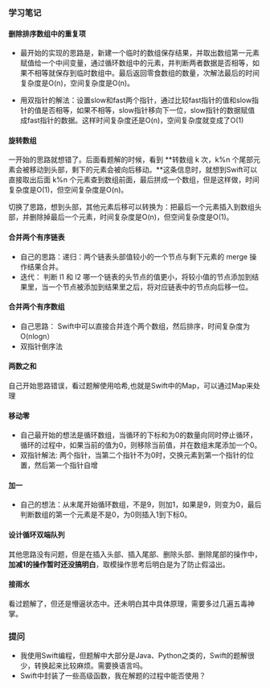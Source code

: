 ### 学习笔记

#### 删除排序数组中的重复项
- 最开始的实现的思路是，新建一个临时的数组保存结果，并取出数组第一元素赋值给一个中间变量，通过循环数组中的元素，并判断两者数据是否相等，如果不相等就保存到临时数组中。最后返回零食数组的数量，次解法最后的时间复杂度是O(n)，空间复杂度是O(n)。

- 用双指针的解法：设置slow和fast两个指针，通过比较fast指针的值和slow指针的值是否相等，如果不相等，slow指针移向下一位，slow指针的数据赋值成fast指针的数据。这样时间复杂度还是O(n)，空间复杂度就变成了O(1)

#### 旋转数组
一开始的思路就想错了。后面看题解的时候，看到  **转数组 k 次，k%n 个尾部元素会被移动到头部，剩下的元素会被向后移动。**这条信息时，就想到Swift可以直接取出后面 k%n 个元素查到数组前面，最后拼成一个数组，但是这样做，时间复杂度是O(1)，但空间复杂度是O(n)。

切换了思路，想到头部，其他元素后移可以转换为：把最后一个元素插入到数组头部，并删除掉最后一个元素，时间复杂度是O(n)，但空间复杂度是O(1)。

#### 合并两个有序链表
- 自己的思路：递归：两个链表头部值较小的一个节点与剩下元素的 merge 操作结果合并。
- 迭代： 判断 l1 和 l2 哪一个链表的头节点的值更小，将较小值的节点添加到结果里，当一个节点被添加到结果里之后，将对应链表中的节点向后移一位。

#### 合并两个有序数组
- 自己思路： Swift中可以直接合并连个两个数组，然后排序，时间复杂度为O(nlogn）
- 双指针倒序法

#### 两数之和
自己开始思路错误，看过题解使用哈希,也就是Swift中的Map，可以通过Map来处理

#### 移动零
- 自己最开始的想法是循环数组，当循环的下标和为0的数量向同时停止循环，循环的过程中，如果当前的值为0，则移除当前值，并在数组末尾添加一个0。
- 双指针解法: 两个指针，当第二个指针不为0时，交换元素到第一个指针的位置，然后第一个指针自增

#### 加一
- 自己的想法：从末尾开始循环数组，不是9，则加1，如果是9，则变为0，最后判断数组的第一个元素是不是0，为0则插入1到下标0。

#### 设计循环双端队列
其他思路没有问题，但是在插入头部、插入尾部、删除头部、删除尾部的操作中，**加减1的操作暂时还没搞明白**，取模操作思考后明白是为了防止假溢出。

#### 接雨水
看过题解了，但还是懵逼状态中。还未明白其中具体原理，需要多过几遍五毒神掌。

### 提问
- 我使用Swift编程，但题解中大部分是Java、Python之类的，Swift的题解很少，转换起来比较麻烦。需要换语言吗。
-  Swift中封装了一些高级函数，我在解题的过程中能否使用？


